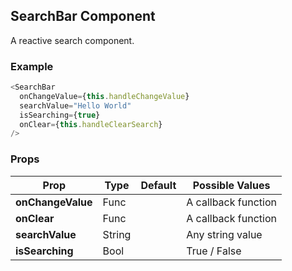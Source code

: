 ## SearchBar Component
A reactive search component.

### Example

```js
<SearchBar
  onChangeValue={this.handleChangeValue}
  searchValue="Hello World"
  isSearching={true}
  onClear={this.handleClearSearch}
/>
```

### Props

| Prop          | Type     | Default     | Possible Values
| ------------- | -------- | ----------- | ---------------------------------------------
| **onChangeValue**    | Func   |             | A callback function
| **onClear**    | Func   |             | A callback function
| **searchValue**    | String   |             | Any string value
| **isSearching**    | Bool   |             | True / False

